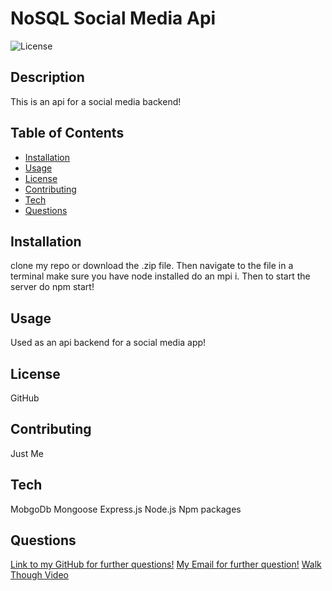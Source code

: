 
# NoSQL Social Media Api
![License](https://img.shields.io/badge/license-APACHE)

## Description

This is an api for a social media backend!

## Table of Contents
* [Installation](#installation)
* [Usage](#usage)
* [License](#license)
* [Contributing](#contributing)
* [Tech](#tech)
* [Questions](#questions)
    
## Installation

clone my repo or download the .zip file. Then navigate to the file in a terminal make sure you have node installed do an mpi i. Then to start the server do npm start!

## Usage

Used as an api backend for a social media app!

## License

GitHub

## Contributing

Just Me

## Tech

MobgoDb
Mongoose
Express.js
Node.js
Npm packages

## Questions
[Link to my GitHub for further questions!](https://github.com/dylan-fair/Social-network-api-noSQL)
[My Email for further question!](dylanfair11@gmail.com)
[Walk Though Video](https://drive.google.com/file/d/1LEei0LLtrLVCI7k9N7G5tjwPOOO-K-1h/view?usp=sharing)

    
    

